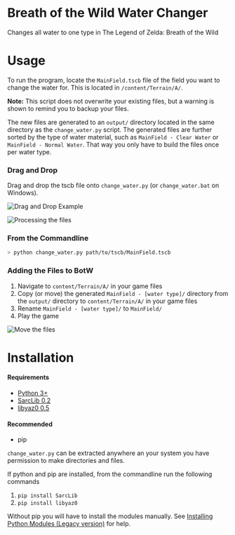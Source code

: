 # Breath of the Wild Water Changer

Changes all water to one type in The Legend of Zelda: Breath of the Wild

# Usage

To run the program, locate the `MainField.tscb` file of the field you want to change the water for. This is located in `/content/Terrain/A/`.

**Note:** This script does not overwrite your existing files, but a warning is shown to remind you to backup your files.

The new files are generated to an `output/` directory located in the same directory as the `change_water.py` script. The generated files are further sorted by the type of water material, such as `MainField - Clear Water` or `MainField - Normal Water`. That way you only have to build the files once per water type.

### Drag and Drop

Drag and drop the tscb file onto `change_water.py` (or `change_water.bat` on Windows).

![Drag and Drop Example](https://raw.githubusercontent.com/zephenryus/botw-water-change/master/.github/drag-and-drop.gif "Drag and Drop Example")

![Processing the files](https://raw.githubusercontent.com/zephenryus/botw-water-change/master/.github/console-process.gif "Processing the files")

### From the Commandline

```sh
> python change_water.py path/to/tscb/MainField.tscb
```

### Adding the Files to BotW

1. Navigate to `content/Terrain/A/` in your game files
1. Copy (or move) the generated `MainField - [water type]/` directory from the `output/` directory to  `content/Terrain/A/` in your game files
1. Rename `MainField - [water type]/` to `MainField/`
1. Play the game

![Move the files](https://raw.githubusercontent.com/zephenryus/botw-water-change/master/.github/move-and-rename.gif "Move the files")

# Installation

#### Requirements

* [Python 3+](https://www.python.org/downloads/)
* [SarcLib 0.2](https://pypi.org/project/SarcLib/)
* [libyaz0 0.5](https://pypi.org/project/libyaz0/)

#### Recommended

* pip

`change_water.py` can be extracted anywhere an your system you have permission to make directories and files.

If python and pip are installed, from the commandline run the following commands

1. `pip install SarcLib`
1. `pip install libyaz0`

Without pip you will have to install the modules manually. See [Installing Python Modules (Legacy version)](https://docs.python.org/2.7/install/index.html) for help.